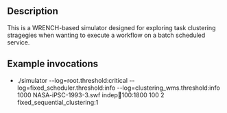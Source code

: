 ## Description 

This is a WRENCH-based simulator designed for exploring task
clustering stragegies when wanting to execute a workflow on
a batch scheduled service. 


## Example invocations

  - ./simulator --log=root.threshold:critical --log=fixed_scheduler.threshold:info --log=clustering_wms.threshold:info 1000 NASA-iPSC-1993-3.swf indep:100:100:1800 100 2 fixed_sequential_clustering:1 

 
 

